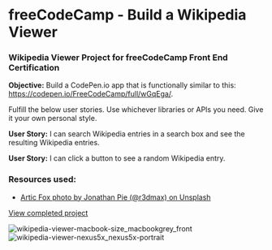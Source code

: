 # freeCodeCamp - Build a Wikipedia Viewer
### Wikipedia Viewer Project for freeCodeCamp Front End Certification

**Objective:** Build a CodePen.io app that is functionally similar to this: https://codepen.io/FreeCodeCamp/full/wGqEga/.

Fulfill the below user stories. Use whichever libraries or APIs you need. Give it your own personal style.

**User Story:** I can search Wikipedia entries in a search box and see the resulting Wikipedia entries.

**User Story:** I can click a button to see a random Wikipedia entry.

### Resources used:

- [Artic Fox photo by Jonathan Pie (@r3dmax) on Unsplash](https://unsplash.com/photos/ezgtejDRFHc)

[View completed project](https://codepen.io/sheri/full/zEBgjJ/)

![wikipedia-viewer-macbook-size_macbookgrey_front](https://user-images.githubusercontent.com/1948858/30764820-f846583e-9fec-11e7-9312-48185cd0fab3.png)
![wikipedia-viewer-nexus5x_nexus5x-portrait](https://user-images.githubusercontent.com/1948858/30764821-f85e75ea-9fec-11e7-871a-682c0bd3b96c.png)